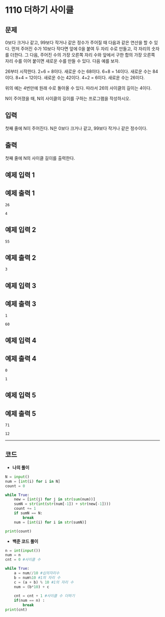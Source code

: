 # 1110 더하기 사이클

## 문제

0보다 크거나 같고, 99보다 작거나 같은 정수가 주어질 때 다음과 같은 연산을 할 수 있다. 먼저 주어진 수가 10보다 작다면 앞에 0을 붙여 두 자리 수로 만들고, 각 자리의 숫자를 더한다. 그 다음, 주어진 수의 가장 오른쪽 자리 수와 앞에서 구한 합의 가장 오른쪽 자리 수를 이어 붙이면 새로운 수를 만들 수 있다. 다음 예를 보자.

26부터 시작한다. 2+6 = 8이다. 새로운 수는 68이다. 6+8 = 14이다. 새로운 수는 84이다. 8+4 = 12이다. 새로운 수는 42이다. 4+2 = 6이다. 새로운 수는 26이다.

위의 예는 4번만에 원래 수로 돌아올 수 있다. 따라서 26의 사이클의 길이는 4이다.

N이 주어졌을 때, N의 사이클의 길이를 구하는 프로그램을 작성하시오.

## 입력

첫째 줄에 N이 주어진다. N은 0보다 크거나 같고, 99보다 작거나 같은 정수이다.

## 출력

첫째 줄에 N의 사이클 길이를 출력한다.

## 예제 입력 1

## 예제 출력 1

```
26

```

```
4

```

## 예제 입력 2

```
55

```

## 예제 출력 2

```
3

```

## 예제 입력 3

## 예제 출력 3

```
1

```

```
60

```

## 예제 입력 4

## 예제 출력 4

```
0

```

```
1

```

## 예제 입력 5

## 예제 출력 5

```
71

```

```
12

```

---

## 코드

- ********************나의 풀이********************

```python
N = input()
num = [int(i) for i in N]
count = 0

while True:
    new = [int(j) for j in str(sum(num))]
    sumN = str(int(str(num[-1]) + str(new[-1])))
    count += 1
    if sumN == N:
        break
    num = [int(i) for i in str(sumN)]

print(count)
```

- **백준 코드 풀이**

```python
n = int(input())
num = n
cnt = 0 #사이클 수

while True:
    a = num//10 #십의자리수
    b = num%10 #1의 자리 수
    c = (a + b) % 10 #1의 자리 수
    num = (b*10) + c
    
    cnt = cnt + 1 #사이클 수 더하기
    if(num == n) : 
        break
print(cnt)
```
